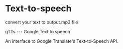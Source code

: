 # Text-to-speech
convert your text to output.mp3 file

gTTs --- Google Text to speech

An interface to Google Translate's Text-to-Speech API.
